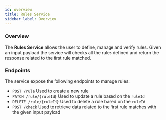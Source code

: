 ```yaml
---
id: overview
title: Rules Service
sidebar_label: Overview
---
```




### Overview

The **Rules Service** allows the user to define, manage and verify rules.
Given an input payload the service will checks all the rules defined and return the response related to the first rule matched.

### Endpoints

The service expose the following endpoints to manage rules:
- `POST /rule` Used to create a new rule
- `PATCH /rule/{ruleId}` Used to update a rule based on the `ruleId`
- `DELETE /rule/{ruleId}` Used to delete a rule based on the `ruleId`
- `POST /check` Used to retrieve data related to the first rule matches with the given input payload
